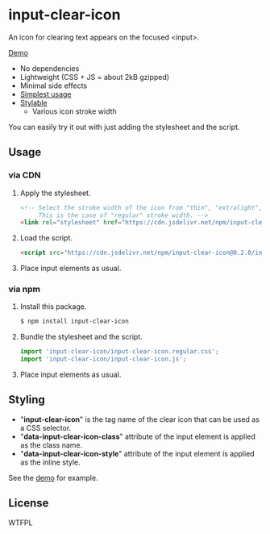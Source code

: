 # input-clear-icon

An icon for clearing text appears on the focused &lt;input&gt;.

[Demo](https://luncheon.github.io/input-clear-icon/demo.html)

* No dependencies
* Lightweight (CSS + JS = about 2kB gzipped)
* Minimal side effects
* [Simplest usage](#usage)
* [Stylable](#styling)
  * Various icon stroke width

You can easily try it out with just adding the stylesheet and the script.

## Usage

### via CDN

1. Apply the stylesheet.
    ```html
    <!-- Select the stroke width of the icon from "thin", "extralight", "light", "regular", "medium", "semibold", "bold", "extrabold", "black".
         This is the case of "regular" stroke width. -->
    <link rel="stylesheet" href="https://cdn.jsdelivr.net/npm/input-clear-icon@0.2.0/input-clear-icon.regular.min.css">
    ```
2. Load the script.
    ```html
    <script src="https://cdn.jsdelivr.net/npm/input-clear-icon@0.2.0/input-clear-icon.min.js"></script>
    ```
3. Place input elements as usual.

### via npm

1. Install this package.
    ```bash
    $ npm install input-clear-icon
    ```
2. Bundle the stylesheet and the script.
    ```javascript
    import 'input-clear-icon/input-clear-icon.regular.css';
    import 'input-clear-icon/input-clear-icon.js';
    ```
3. Place input elements as usual.

## Styling

* "**input-clear-icon**" is the tag name of the clear icon that can be used as a CSS selector.
* "**data-input-clear-icon-class**" attribute of the input element is applied as the class name.
* "**data-input-clear-icon-style**" attribute of the input element is applied as the inline style.

See the [demo](https://luncheon.github.io/input-clear-icon/demo.html) for example.

## License

WTFPL
